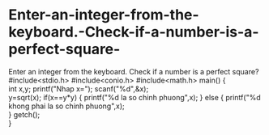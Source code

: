 # Enter-an-integer-from-the-keyboard.-Check-if-a-number-is-a-perfect-square-
Enter an integer from the keyboard. Check if a number is a perfect square?
#include<stdio.h>
#include<conio.h>
#include<math.h>
main()
{    
    int x,y;
    printf("Nhap x=");
    scanf("%d",&x);  
    y=sqrt(x);
    if(x==y*y)
    {
        printf("%d la so chinh phuong",x);
    } 
    else
    {
        printf("%d khong phai la so chinh phuong",x);        
    }
    getch();    
}    
